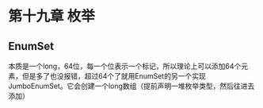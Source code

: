 # 第十九章 枚举

## EnumSet
本质是一个long，64位，每一个位表示一个标记，所以理论上可以添加64个元素，但是多了也没报错，超过64个了就用EnumSet的另一个实现JumboEnumSet。它会创建一个long数组（提前声明一堆枚举类型，然后往进去添加）
